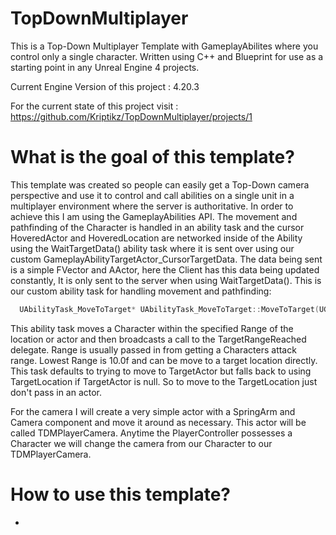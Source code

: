# TopDownMultiplayer
This is a Top-Down Multiplayer Template with GameplayAbilites where you control only a single character. Written using C++ and Blueprint for use as a starting point in any Unreal Engine 4 projects.

Current Engine Version of this project : 4.20.3

For the current state of this project visit : https://github.com/Kriptikz/TopDownMultiplayer/projects/1

# What is the goal of this template?
  This template was created so people can easily get a Top-Down camera perspective and use it to control and call abilities on a single unit in a multiplayer environment where the server is authoritative. In order to achieve this I am using the GameplayAbilities API. The movement and pathfinding of the Character is handled in an ability task and the cursor HoveredActor and HoveredLocation are networked inside of the Ability using the WaitTargetData() ability task where it is sent over using our custom GameplayAbilityTargetActor_CursorTargetData. The data being sent is a simple FVector and AActor, here the Client has this data being updated constantly, It is only sent to the server when using WaitTargetData().
This is our custom ability task for handling movement and pathfinding:
  
```C++
  UAbilityTask_MoveToTarget* UAbilityTask_MoveToTarget::MoveToTarget(UGameplayAbility* OwningAbility, FName TaskInstanceName, FVector TargetLocation, AActor* TargetActor)
```
  This ability task moves a Character within the specified Range of the location or actor and then broadcasts a call to the TargetRangeReached delegate.
  Range is usually passed in from getting a Characters attack range. Lowest Range is 10.0f and can be move to a target location directly.
  This task defaults to trying to move to TargetActor but falls back to using TargetLocation if TargetActor is null. So to move to the TargetLocation just don't pass in an actor. 
  
  For the camera I will create a very simple actor with a SpringArm and Camera component and move it around as necessary. This actor will be called TDMPlayerCamera. Anytime the PlayerController possesses a Character we will change the camera from our Character to our TDMPlayerCamera.
  

# How to use this template?
-
